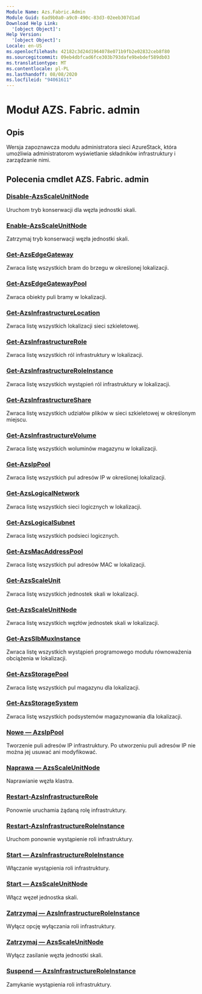 ```yaml
---
Module Name: Azs.Fabric.Admin
Module Guid: 6ad9b0a0-a9c0-490c-83d3-02eeb307d1ad
Download Help Link:
  '[object Object]': 
Help Version:
  '[object Object]': 
Locale: en-US
ms.openlocfilehash: 42182c3d24d1964078e071b9fb2e02832ceb8f80
ms.sourcegitcommit: 09eb4dbfcad6fce303b793dafe9bebdef589db03
ms.translationtype: MT
ms.contentlocale: pl-PL
ms.lasthandoff: 08/08/2020
ms.locfileid: "94061611"
---
```

# Moduł AZS. Fabric. admin
## Opis
Wersja zapoznawcza modułu administratora sieci AzureStack, która umożliwia administratorom wyświetlanie składników infrastruktury i zarządzanie nimi.  
## Polecenia cmdlet AZS. Fabric. admin
### [Disable-AzsScaleUnitNode](Disable-AzsScaleUnitNode.md)
Uruchom tryb konserwacji dla węzła jednostki skali.

### [Enable-AzsScaleUnitNode](Enable-AzsScaleUnitNode.md)
Zatrzymaj tryb konserwacji węzła jednostki skali.

### [Get-AzsEdgeGateway](Get-AzsEdgeGateway.md)
Zwraca listę wszystkich bram do brzegu w określonej lokalizacji.

### [Get-AzsEdgeGatewayPool](Get-AzsEdgeGatewayPool.md)
Zwraca obiekty puli bramy w lokalizacji.

### [Get-AzsInfrastructureLocation](Get-AzsInfrastructureLocation.md)
Zwraca listę wszystkich lokalizacji sieci szkieletowej.

### [Get-AzsInfrastructureRole](Get-AzsInfrastructureRole.md)
Zwraca listę wszystkich ról infrastruktury w lokalizacji.

### [Get-AzsInfrastructureRoleInstance](Get-AzsInfrastructureRoleInstance.md)
Zwraca listę wszystkich wystąpień ról infrastruktury w lokalizacji.

### [Get-AzsInfrastructureShare](Get-AzsInfrastructureShare.md)
Zwraca listę wszystkich udziałów plików w sieci szkieletowej w określonym miejscu.

### [Get-AzsInfrastructureVolume](Get-AzsInfrastructureVolume.md)
Zwraca listę wszystkich woluminów magazynu w lokalizacji.

### [Get-AzsIpPool](Get-AzsIpPool.md)
Zwraca listę wszystkich pul adresów IP w określonej lokalizacji.

### [Get-AzsLogicalNetwork](Get-AzsLogicalNetwork.md)
Zwraca listę wszystkich sieci logicznych w lokalizacji.

### [Get-AzsLogicalSubnet](Get-AzsLogicalSubnet.md)
Zwraca listę wszystkich podsieci logicznych.

### [Get-AzsMacAddressPool](Get-AzsMacAddressPool.md)
Zwraca listę wszystkich pul adresów MAC w lokalizacji.

### [Get-AzsScaleUnit](Get-AzsScaleUnit.md)
Zwraca listę wszystkich jednostek skali w lokalizacji.

### [Get-AzsScaleUnitNode](Get-AzsScaleUnitNode.md)
Zwraca listę wszystkich węzłów jednostek skali w lokalizacji.

### [Get-AzsSlbMuxInstance](Get-AzsSlbMuxInstance.md)
Zwraca listę wszystkich wystąpień programowego modułu równoważenia obciążenia w lokalizacji.

### [Get-AzsStoragePool](Get-AzsStoragePool.md)
Zwraca listę wszystkich pul magazynu dla lokalizacji.

### [Get-AzsStorageSystem](Get-AzsStorageSystem.md)
Zwraca listę wszystkich podsystemów magazynowania dla lokalizacji.

### [Nowe — AzsIpPool](New-AzsIpPool.md)
Tworzenie puli adresów IP infrastruktury. Po utworzeniu puli adresów IP nie można jej usuwać ani modyfikować.

### [Naprawa — AzsScaleUnitNode](Repair-AzsScaleUnitNode.md)
Naprawianie węzła klastra.

### [Restart-AzsInfrastructureRole](Restart-AzsInfrastructureRole.md)
Ponownie uruchamia żądaną rolę infrastruktury.

### [Restart-AzsInfrastructureRoleInstance](Restart-AzsInfrastructureRoleInstance.md)
Uruchom ponownie wystąpienie roli infrastruktury.

### [Start — AzsInfrastructureRoleInstance](Start-AzsInfrastructureRoleInstance.md)
Włączanie wystąpienia roli infrastruktury.

### [Start — AzsScaleUnitNode](Start-AzsScaleUnitNode.md)
Włącz węzeł jednostka skali.

### [Zatrzymaj — AzsInfrastructureRoleInstance](Stop-AzsInfrastructureRoleInstance.md)
Wyłącz opcję wyłączania roli infrastruktury.

### [Zatrzymaj — AzsScaleUnitNode](Stop-AzsScaleUnitNode.md)
Wyłącz zasilanie węzła jednostki skali.

### [Suspend — AzsInfrastructureRoleInstance](Suspend-AzsInfrastructureRoleInstance.md)
Zamykanie wystąpienia roli infrastruktury.

